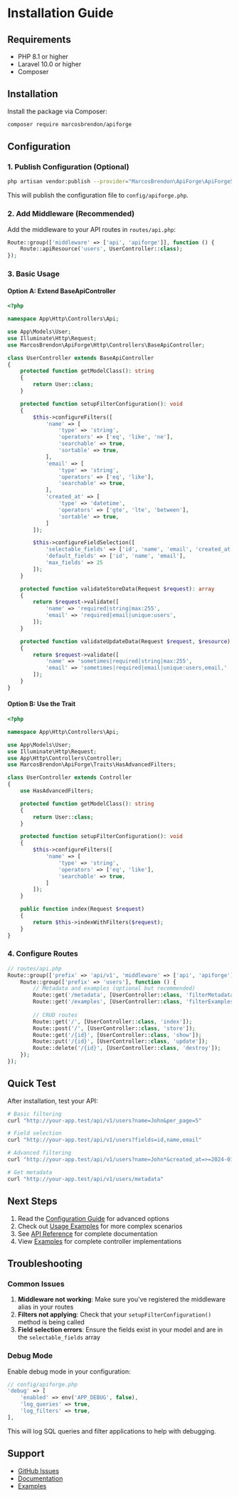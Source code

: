 # Installation Guide

## Requirements

- PHP 8.1 or higher
- Laravel 10.0 or higher
- Composer

## Installation

Install the package via Composer:

```bash
composer require marcosbrendon/apiforge
```

## Configuration

### 1. Publish Configuration (Optional)

```bash
php artisan vendor:publish --provider="MarcosBrendon\ApiForge\ApiForgeServiceProvider" --tag="config"
```

This will publish the configuration file to `config/apiforge.php`.

### 2. Add Middleware (Recommended)

Add the middleware to your API routes in `routes/api.php`:

```php
Route::group(['middleware' => ['api', 'apiforge']], function () {
    Route::apiResource('users', UserController::class);
});
```

### 3. Basic Usage

#### Option A: Extend BaseApiController

```php
<?php

namespace App\Http\Controllers\Api;

use App\Models\User;
use Illuminate\Http\Request;
use MarcosBrendon\ApiForge\Http\Controllers\BaseApiController;

class UserController extends BaseApiController
{
    protected function getModelClass(): string
    {
        return User::class;
    }

    protected function setupFilterConfiguration(): void
    {
        $this->configureFilters([
            'name' => [
                'type' => 'string',
                'operators' => ['eq', 'like', 'ne'],
                'searchable' => true,
                'sortable' => true,
            ],
            'email' => [
                'type' => 'string',
                'operators' => ['eq', 'like'],
                'searchable' => true,
            ],
            'created_at' => [
                'type' => 'datetime',
                'operators' => ['gte', 'lte', 'between'],
                'sortable' => true,
            ]
        ]);

        $this->configureFieldSelection([
            'selectable_fields' => ['id', 'name', 'email', 'created_at'],
            'default_fields' => ['id', 'name', 'email'],
            'max_fields' => 25
        ]);
    }

    protected function validateStoreData(Request $request): array
    {
        return $request->validate([
            'name' => 'required|string|max:255',
            'email' => 'required|email|unique:users',
        ]);
    }

    protected function validateUpdateData(Request $request, $resource): array
    {
        return $request->validate([
            'name' => 'sometimes|required|string|max:255',
            'email' => 'sometimes|required|email|unique:users,email,' . $resource->id,
        ]);
    }
}
```

#### Option B: Use the Trait

```php
<?php

namespace App\Http\Controllers\Api;

use App\Models\User;
use Illuminate\Http\Request;
use App\Http\Controllers\Controller;
use MarcosBrendon\ApiForge\Traits\HasAdvancedFilters;

class UserController extends Controller
{
    use HasAdvancedFilters;

    protected function getModelClass(): string
    {
        return User::class;
    }

    protected function setupFilterConfiguration(): void
    {
        $this->configureFilters([
            'name' => [
                'type' => 'string',
                'operators' => ['eq', 'like'],
                'searchable' => true,
            ]
        ]);
    }

    public function index(Request $request)
    {
        return $this->indexWithFilters($request);
    }
}
```

### 4. Configure Routes

```php
// routes/api.php
Route::group(['prefix' => 'api/v1', 'middleware' => ['api', 'apiforge']], function () {
    Route::group(['prefix' => 'users'], function () {
        // Metadata and examples (optional but recommended)
        Route::get('/metadata', [UserController::class, 'filterMetadata']);
        Route::get('/examples', [UserController::class, 'filterExamples']);
        
        // CRUD routes
        Route::get('/', [UserController::class, 'index']);
        Route::post('/', [UserController::class, 'store']);
        Route::get('/{id}', [UserController::class, 'show']);
        Route::put('/{id}', [UserController::class, 'update']);
        Route::delete('/{id}', [UserController::class, 'destroy']);
    });
});
```

## Quick Test

After installation, test your API:

```bash
# Basic filtering
curl "http://your-app.test/api/v1/users?name=John&per_page=5"

# Field selection
curl "http://your-app.test/api/v1/users?fields=id,name,email"

# Advanced filtering
curl "http://your-app.test/api/v1/users?name=John*&created_at=>=2024-01-01"

# Get metadata
curl "http://your-app.test/api/v1/users/metadata"
```

## Next Steps

1. Read the [Configuration Guide](CONFIGURATION.md) for advanced options
2. Check out [Usage Examples](USAGE.md) for more complex scenarios
3. See [API Reference](API_REFERENCE.md) for complete documentation
4. View [Examples](../examples/) for complete controller implementations

## Troubleshooting

### Common Issues

1. **Middleware not working**: Make sure you've registered the middleware alias in your routes
2. **Filters not applying**: Check that your `setupFilterConfiguration()` method is being called
3. **Field selection errors**: Ensure the fields exist in your model and are in the `selectable_fields` array

### Debug Mode

Enable debug mode in your configuration:

```php
// config/apiforge.php
'debug' => [
    'enabled' => env('APP_DEBUG', false),
    'log_queries' => true,
    'log_filters' => true,
],
```

This will log SQL queries and filter applications to help with debugging.

## Support

- [GitHub Issues](https://github.com/MarcosBrendonDePaula/ApiForge/issues)
- [Documentation](../README.md)
- [Examples](../examples/)